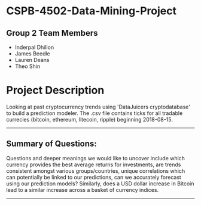 # CSPB-4502-Data-Mining-Project


## Group 2 Team Members
* Inderpal Dhillon
* James Beedle
* Lauren Deans
* Theo Shin

# Project Description
Looking at past cryptocurrency trends using 'DataJuicers cryptodatabase' to build a prediction modeler. The .csv file contains ticks for all tradable currecies (bitcoin, ethereum, litecoin, ripple) beginning 2018-08-15. 
***

## Summary of Questions:
Questions and deeper meanings we would like to uncover include which currency provides the best average returns for investments, are trends consistent amongst various groups/countries, unique correlations which can potentially be linked to our predictions, can we accurately forecast using our prediction models? Similarly, does a USD dollar increase in Bitcoin lead to a similar increase across a basket of currency indices. 
***
